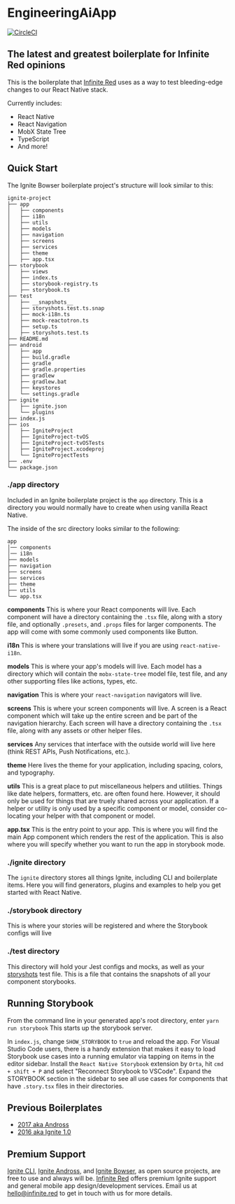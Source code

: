 # EngineeringAiApp

[![CircleCI](https://circleci.com/gh/infinitered/ignite-bowser.svg?style=svg)](https://circleci.com/gh/infinitered/ignite-bowser)

## The latest and greatest boilerplate for Infinite Red opinions

This is the boilerplate that [Infinite Red](https://infinite.red) uses as a way to test bleeding-edge changes to our React Native stack.

Currently includes:

- React Native
- React Navigation
- MobX State Tree
- TypeScript
- And more!

## Quick Start

The Ignite Bowser boilerplate project's structure will look similar to this:

```
ignite-project
├── app
│   ├── components
│   ├── i18n
│   ├── utils
│   ├── models
│   ├── navigation
│   ├── screens
│   ├── services
│   ├── theme
│   ├── app.tsx
├── storybook
│   ├── views
│   ├── index.ts
│   ├── storybook-registry.ts
│   ├── storybook.ts
├── test
│   ├── __snapshots__
│   ├── storyshots.test.ts.snap
│   ├── mock-i18n.ts
│   ├── mock-reactotron.ts
│   ├── setup.ts
│   ├── storyshots.test.ts
├── README.md
├── android
│   ├── app
│   ├── build.gradle
│   ├── gradle
│   ├── gradle.properties
│   ├── gradlew
│   ├── gradlew.bat
│   ├── keystores
│   └── settings.gradle
├── ignite
│   ├── ignite.json
│   └── plugins
├── index.js
├── ios
│   ├── IgniteProject
│   ├── IgniteProject-tvOS
│   ├── IgniteProject-tvOSTests
│   ├── IgniteProject.xcodeproj
│   └── IgniteProjectTests
├── .env
└── package.json

```

### ./app directory

Included in an Ignite boilerplate project is the `app` directory. This is a directory you would normally have to create when using vanilla React Native.

The inside of the src directory looks similar to the following:

```
app
│── components
│── i18n
├── models
├── navigation
├── screens
├── services
├── theme
├── utils
└── app.tsx
```

**components**
This is where your React components will live. Each component will have a directory containing the `.tsx` file, along with a story file, and optionally `.presets`, and `.props` files for larger components. The app will come with some commonly used components like Button.

**i18n**
This is where your translations will live if you are using `react-native-i18n`.

**models**
This is where your app's models will live. Each model has a directory which will contain the `mobx-state-tree` model file, test file, and any other supporting files like actions, types, etc.

**navigation**
This is where your `react-navigation` navigators will live.

**screens**
This is where your screen components will live. A screen is a React component which will take up the entire screen and be part of the navigation hierarchy. Each screen will have a directory containing the `.tsx` file, along with any assets or other helper files.

**services**
Any services that interface with the outside world will live here (think REST APIs, Push Notifications, etc.).

**theme**
Here lives the theme for your application, including spacing, colors, and typography.

**utils**
This is a great place to put miscellaneous helpers and utilities. Things like date helpers, formatters, etc. are often found here. However, it should only be used for things that are truely shared across your application. If a helper or utility is only used by a specific component or model, consider co-locating your helper with that component or model.

**app.tsx** This is the entry point to your app. This is where you will find the main App component which renders the rest of the application. This is also where you will specify whether you want to run the app in storybook mode.

### ./ignite directory

The `ignite` directory stores all things Ignite, including CLI and boilerplate items. Here you will find generators, plugins and examples to help you get started with React Native.

### ./storybook directory

This is where your stories will be registered and where the Storybook configs will live

### ./test directory

This directory will hold your Jest configs and mocks, as well as your [storyshots](https://github.com/storybooks/storybook/tree/master/addons/storyshots) test file. This is a file that contains the snapshots of all your component storybooks.

## Running Storybook

From the command line in your generated app's root directory, enter `yarn run storybook`
This starts up the storybook server.

In `index.js`, change `SHOW_STORYBOOK` to `true` and reload the app.
For Visual Studio Code users, there is a handy extension that makes it easy to load Storybook use cases into a running emulator via tapping on items in the editor sidebar. Install the `React Native Storybook` extension by `Orta`, hit `cmd + shift + P` and select "Reconnect Storybook to VSCode". Expand the STORYBOOK section in the sidebar to see all use cases for components that have `.story.tsx` files in their directories.

## Previous Boilerplates

- [2017 aka Andross](https://github.com/infinitered/ignite-andross)
- [2016 aka Ignite 1.0](https://github.com/infinitered/ignite-ir-boilerplate-2016)

## Premium Support

[Ignite CLI](https://infinite.red/ignite), [Ignite Andross](https://github.com/infinitered/ignite-andross), and [Ignite Bowser](https://github.com/infinitered/ignite-bowser), as open source projects, are free to use and always will be. [Infinite Red](https://infinite.red/) offers premium Ignite support and general mobile app design/development services. Email us at [hello@infinite.red](mailto:hello@infinite.red) to get in touch with us for more details.
